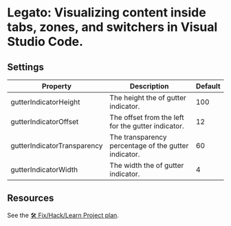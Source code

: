 # Legato: Visualizing content inside tabs, zones, and switchers in Visual Studio Code.

## Settings

| Property                    | Description                                          | Default |
| --------------------------- | ---------------------------------------------------- | ------- |
| gutterIndicatorHeight       | The height the of gutter indicator.                  | 100     |
| gutterIndicatorOffset       | The offset from the left for the gutter indicator.   | 12      |
| gutterIndicatorTransparency | The transparency percentage of the gutter indicator. | 60      |
| gutterIndicatorWidth        | The width the of gutter indicator.                   | 4       |

## Resources

See the [🛠 Fix/Hack/Learn Project plan](../../issues/1).
